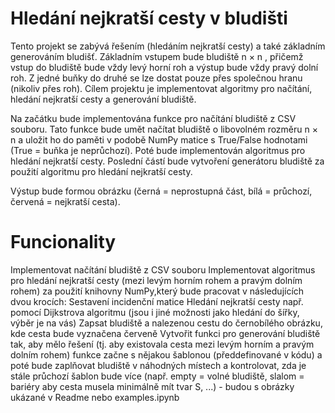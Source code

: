 # Hledání nejkratší cesty v bludišti

Tento projekt se zabývá řešením (hledáním nejkratší cesty) a také základním generováním bludišť. Základním vstupem bude bludiště 
n
×
n
, přičemž vstup do bludiště bude vždy levý horní roh a výstup bude vždy pravý dolní roh. Z jedné buňky do druhé se lze dostat pouze přes společnou hranu (nikoliv přes roh). Cílem projektu je implementovat algoritmy pro načítání, hledání nejkratší cesty a generování bludiště.

Na začátku bude implementována funkce pro načítání bludiště z CSV souboru. Tato funkce bude umět načítat bludiště o libovolném rozměru 
n
×
n
 a uložit ho do paměti v podobě NumPy matice s True/False hodnotami (True = buňka je neprůchozí). Poté bude implementován algoritmus pro hledání nejkratší cesty. Poslední částí bude vytvoření generátoru bludiště za použití algoritmu pro hledání nejkratší cesty.

Výstup bude formou obrázku (černá = neprostupná část, bílá = průchozí, červená = nejkratší cesta).

# Funcionality
Implementovat načítání bludiště z CSV souboru
Implementovat algoritmus pro hledání nejkratší cesty (mezi levým horním rohem a pravým dolním rohem) za použití knihovny NumPy,který bude pracovat v následujících dvou krocích:
Sestavení incidenční matice
Hledání nejkratší cesty např. pomocí Dijkstrova algoritmu (jsou i jiné možnosti jako hledání do šířky, výběr je na vás)
Zapsat bludiště a nalezenou cestu do černobílého obrázku, kde cesta bude vyznačena červeně
Vytvořit funkci pro generování bludiště tak, aby mělo řešení (tj. aby existovala cesta mezi levým horním a pravým dolním rohem)
funkce začne s nějakou šablonou (předdefinované v kódu) a poté bude zaplňovat bludiště v náhodných místech a kontrolovat, zda je stále průchozí
šablon bude více (např. empty = volné bludiště, slalom = bariéry aby cesta musela minimálně mít tvar S, ...) - budou s obrázky ukázané v Readme nebo examples.ipynb

